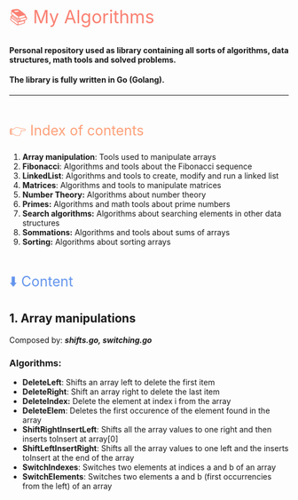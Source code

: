 <span style="color:#FA8072;font-size:32px">📚 My Algorithms</span>
#### Personal repository used as library containing all sorts of algorithms, data structures, math tools and solved problems.<br>
#### The library is fully written in Go (Golang).

---
<br>

<span style="color:#FFA07A;font-size:25px">👉 Index of contents</span>
1. **Array manipulation**: Tools used to manipulate arrays
1. **Fibonacci**: Algorithms and tools about the Fibonacci sequence
1. **LinkedList**: Algorithms and tools to create, modify and run a linked list
1. **Matrices**: Algorithms and tools to manipulate matrices
1. **Number Theory:** Algorithms about number theory
1. **Primes:** Algorithms and math tools about prime numbers
1. **Search algorithms:** Algorithms about searching elements in other data structures
1. **Sommations:** Algorithms and tools about sums of arrays
1. **Sorting:** Algorithms about sorting arrays
<br>

<span style="color:#6495ED;font-size:25px">⬇️ Content</span>
## 1. Array manipulations 
Composed by: ***shifts.go, switching.go***
### Algorithms:
- **DeleteLeft**: Shifts an array left to delete the first item
- **DeleteRight**: Shift an array right to delete the last item
- **DeleteIndex:** Delete the element at index i from the array
- **DeleteElem**: Deletes the first occurence of the element found in the array
- **ShiftRightInsertLeft**: Shifts all the array values to one right and then inserts toInsert at array[0]
- **ShiftLeftInsertRight**: Shifts all the array values to one left and the inserts toInsert at the end of the array
- **SwitchIndexes**: Switches two elements at indices a and b of an array 
- **SwitchElements**: Switches two elements a and b (first occurrencies from the left) of an array



